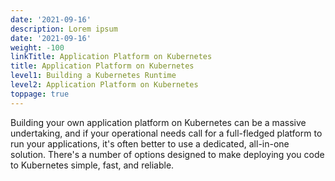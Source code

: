 ```yaml
---
date: '2021-09-16'
description: Lorem ipsum
date: '2021-09-16'
weight: -100
linkTitle: Application Platform on Kubernetes
title: Application Platform on Kubernetes
level1: Building a Kubernetes Runtime
level2: Application Platform on Kubernetes
toppage: true
---
```


Building your own application platform on Kubernetes can be a massive undertaking, and if your operational needs call for a full-fledged platform to run your applications, it's often better to use a dedicated, all-in-one solution. There's a number of options designed to make deploying you code to Kubernetes simple, fast, and reliable. 